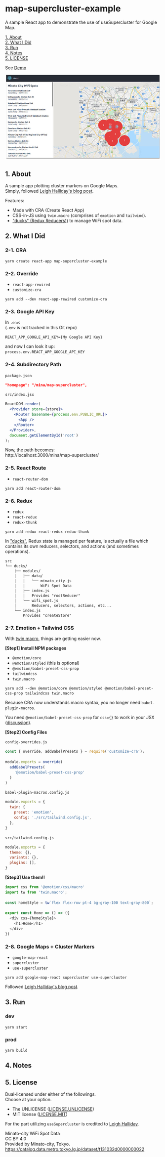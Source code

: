 # map-supercluster-example

A sample React app to demonstrate the use of useSupercluster for Google Map.

[1. About](#about)  
[2. What I Did](#what)  
[3. Run](#run)  
[4. Notes](#notes)  
[5. LICENSE](#license)  

See [Demo](http://tokyo800.jp/mina/map-supercluster/)

![screenshot](screenshot.jpg "Screenshot")


<a id="about"></a>
## 1. About

A sample app plotting cluster markers on Google Maps.  
Simply, followed [Leigh Halliday's blog post](https://www.leighhalliday.com/google-maps-clustering).  

Features:

- Made with CRA (Create React App)
- CSS-in-JS using `twin.macro` (comprises of `emotion` and `tailwind`).
- ["ducks" (Redux Reducers))](https://github.com/erikras/ducks-modular-redux) to manage WiFi spot data.



<a id="what"></a>
## 2. What I Did

### 2-1. CRA

```shell
yarn create react-app map-supercluster-example
```

### 2-2. Override

- `react-app-rewired`
- `customize-cra`

```shell
yarn add --dev react-app-rewired customize-cra
```

### 2-3. Google API Key

In `.env`:  
(`.env` is not tracked in this Git repo)

```
REACT_APP_GOOGLE_API_KEY={My Google API Key}
```
and now I can look it up:  
`process.env.REACT_APP_GOOGLE_API_KEY`



### 2-4. Subdirectory Path

`package.json`
```json
"homepage": "/mina/map-supercluster",
```

`src/index.jsx`
```jsx
ReactDOM.render(
  <Provider store={store}>
    <Router basename={process.env.PUBLIC_URL}>
      <App />
    </Router>
  </Provider>,
  document.getElementById('root')
);
```

Now, the path becomes:  
http://localhost:3000/mina/map-supercluster/


### 2-5. React Route

- `react-router-dom`

```shell
yarn add react-router-dom
```

### 2-6. Redux

- `redux`
- `react-redux`
- `redux-thunk`

```shell
yarn add redux react-redux redux-thunk
```

In ["ducks"](https://github.com/erikras/ducks-modular-redux), Redux state is managed per feature, is actually a file which contains its own reducers, selectors, and actions (and sometimes operations).

```
src
└── ducks/
    ├── modules/
    │   ├── data/
    │   │   └── minato_city.js
    │   │       WiFi Spot Data
    │   ├── index.js
    │   │   Provides "rootReducer"
    │   └── wifi_spot.js
    │       Reducers, selectors, actions, etc...
    └── index.js
        Provides "createStore"
```

### 2-7. Emotion + Tailwind CSS

With [twin.macro](https://github.com/ben-rogerson/twin.macro), things are getting easier now.

**[Step1] Install NPM packages**  

- `@emotion/core`
- `@emotion/styled` (this is optional)
- `@emotion/babel-preset-css-prop`
- `tailwindcss`
- `twin.macro`

```shell
yarn add --dev @emotion/core @emotion/styled @emotion/babel-preset-css-prop tailwindcss twin.macro
```

Because CRA now understands macro syntax, you no longer need `babel-plugin-macros`.  

You need `@emotion/babel-preset-css-prop` for `css={}` to work in your JSX ([discussion](https://github.com/emotion-js/emotion/issues/1237)).


**[Step2] Config Files**  

`config-overrides.js`
```js
const { override, addBabelPresets } = require('customize-cra');

module.exports = override(
  addBabelPresets(
    '@emotion/babel-preset-css-prop'
  )
)
```

`babel-plugin-macros.config.js`
```js
module.exports = {
  twin: {
    preset: 'emotion',
    config: './src/tailwind.config.js',
  },
}
```

`src/tailwind.config.js`
```js
module.exports = {
  theme: {},
  variants: {},
  plugins: [],
}
```

**[Step3] Use them!!**  

```js
import css from '@emotion/css/macro'
import tw from 'twin.macro';

const homeStyle = tw`flex flex-row pt-4 bg-gray-100 text-gray-800`;

export const Home => () => ({
  <div css={homeStyle}>
    <h1>Home</h1>
  </div>
})
```


### 2-8. Google Maps + Cluster Markers

- `google-map-react`
- `supercluster`
- `use-supercluster`

```shell
yarn add google-map-react supercluster use-supercluster
```

Followed [Leigh Halliday's blog post](https://www.leighhalliday.com/google-maps-clustering).


<a id="run"></a>
## 3. Run

### dev

```shell
yarn start
```

### prod

```shell
yarn build
```


<a id="notes"></a>
## 4. Notes


<a id="license"></a>
## 5. License

Dual-licensed under either of the followings.  
Choose at your option.

- The UNLICENSE ([LICENSE.UNLICENSE](LICENSE.UNLICENSE))
- MIT license ([LICENSE.MIT](LICENSE.MIT))

For the part utilizing `useSupercluster` is credited to [Leigh Halliday](https://www.leighhalliday.com/google-maps-clustering).

Minato-city WiFi Spot Data  
CC BY 4.0  
Provided by Minato-city, Tokyo.  
https://catalog.data.metro.tokyo.lg.jp/dataset/t131032d0000000022


